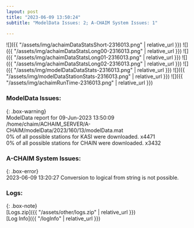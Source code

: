 ```yaml
---
layout: post
title: "2023-06-09 13:50:24"
subtitle: "ModelData Issues: 2; A-CHAIM System Issues: 1"

---
```


![]({{ "/assets/img/achaimDataStatsShort-2316013.png" | relative_url }})
![]({{ "/assets/img/achaimDataStatsLong00-2316013.png" | relative_url }})
![]({{ "/assets/img/achaimDataStatsLong01-2316013.png" | relative_url }})
![]({{ "/assets/img/achaimDataStatsLong02-2316013.png" | relative_url }})
![]({{ "/assets/img/modelDataDataStats-2316013.png" | relative_url }})
![]({{ "/assets/img/modelDataStationStats-2316013.png" | relative_url }})
![]({{ "/assets/img/achaimRunTime-2316013.png" | relative_url }})


### ModelData Issues:  
  
{: .box-warning}  
 ModelData report for 09-Jun-2023 13:50:09   
 /home/chaim/ACHAIM_SERVER/A-CHAIM/modelData/2023/160/13/modelData.mat   
 0% of all possible stations for KASI were downloaded. x4471   
 0% of all possible stations for CHAIN were downloaded. x3432   
  
### A-CHAIM System Issues:  
  
{: .box-error}  
2023-06-09 13:20:27 Conversion to logical from string is not possible.  

### Logs:  
  
{: .box-note}  
[Logs.zip]({{ "/assets/other/logs.zip" | relative_url }})  
[Log Info]({{ "/logInfo" | relative_url }})  

